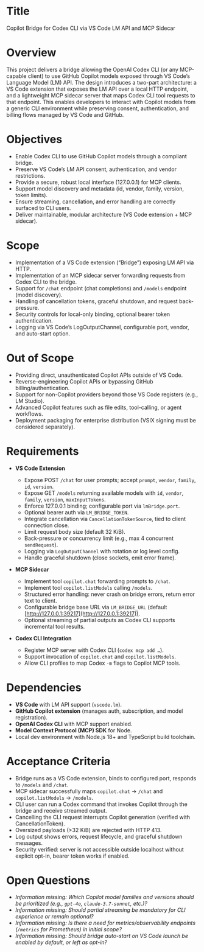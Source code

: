 # **Title**

Copilot Bridge for Codex CLI via VS Code LM API and MCP Sidecar

# **Overview**

This project delivers a bridge allowing the OpenAI Codex CLI (or any MCP-capable client) to use GitHub Copilot models exposed through VS Code’s Language Model (LM) API. The design introduces a two-part architecture: a VS Code extension that exposes the LM API over a local HTTP endpoint, and a lightweight MCP sidecar server that maps Codex CLI tool requests to that endpoint. This enables developers to interact with Copilot models from a generic CLI environment while preserving consent, authentication, and billing flows managed by VS Code and GitHub.

# **Objectives**

* Enable Codex CLI to use GitHub Copilot models through a compliant bridge.
* Preserve VS Code’s LM API consent, authentication, and vendor restrictions.
* Provide a secure, robust local interface (127.0.0.1) for MCP clients.
* Support model discovery and metadata (id, vendor, family, version, token limits).
* Ensure streaming, cancellation, and error handling are correctly surfaced to CLI users.
* Deliver maintainable, modular architecture (VS Code extension + MCP sidecar).

# **Scope**

* Implementation of a VS Code extension (“Bridge”) exposing LM API via HTTP.
* Implementation of an MCP sidecar server forwarding requests from Codex CLI to the bridge.
* Support for `/chat` endpoint (chat completions) and `/models` endpoint (model discovery).
* Handling of cancellation tokens, graceful shutdown, and request back-pressure.
* Security controls for local-only binding, optional bearer token authentication.
* Logging via VS Code’s LogOutputChannel, configurable port, vendor, and auto-start option.

# **Out of Scope**

* Providing direct, unauthenticated Copilot APIs outside of VS Code.
* Reverse-engineering Copilot APIs or bypassing GitHub billing/authentication.
* Support for non-Copilot providers beyond those VS Code registers (e.g., LM Studio).
* Advanced Copilot features such as file edits, tool-calling, or agent workflows.
* Deployment packaging for enterprise distribution (VSIX signing must be considered separately).

# **Requirements**

* **VS Code Extension**

  * Expose POST `/chat` for user prompts; accept `prompt`, `vendor`, `family`, `id`, `version`.
  * Expose GET `/models` returning available models with `id`, `vendor`, `family`, `version`, `maxInputTokens`.
  * Enforce 127.0.0.1 binding; configurable port via `lmBridge.port`.
  * Optional bearer auth via `LM_BRIDGE_TOKEN`.
  * Integrate cancellation via `CancellationTokenSource`, tied to client connection close.
  * Limit request body size (default 32 KiB).
  * Back-pressure or concurrency limit (e.g., max 4 concurrent `sendRequest`).
  * Logging via `LogOutputChannel` with rotation or log level config.
  * Handle graceful shutdown (close sockets, emit error frame).

* **MCP Sidecar**

  * Implement tool `copilot.chat` forwarding prompts to `/chat`.
  * Implement tool `copilot.listModels` calling `/models`.
  * Structured error handling: never crash on bridge errors, return error text to client.
  * Configurable bridge base URL via `LM_BRIDGE_URL` (default [http://127.0.0.1:39217](http://127.0.0.1:39217)).
  * Optional streaming of partial outputs as Codex CLI supports incremental tool results.

* **Codex CLI Integration**

  * Register MCP server with Codex CLI (`codex mcp add …`).
  * Support invocation of `copilot.chat` and `copilot.listModels`.
  * Allow CLI profiles to map Codex `-m` flags to Copilot MCP tools.

# **Dependencies**

* **VS Code** with LM API support (`vscode.lm`).
* **GitHub Copilot extension** (manages auth, subscription, and model registration).
* **OpenAI Codex CLI** with MCP support enabled.
* **Model Context Protocol (MCP) SDK** for Node.
* Local dev environment with Node.js 18+ and TypeScript build toolchain.

# **Acceptance Criteria**

* Bridge runs as a VS Code extension, binds to configured port, responds to `/models` and `/chat`.
* MCP sidecar successfully maps `copilot.chat` → `/chat` and `copilot.listModels` → `/models`.
* CLI user can run a Codex command that invokes Copilot through the bridge and receive streamed output.
* Cancelling the CLI request interrupts Copilot generation (verified with CancellationToken).
* Oversized payloads (>32 KiB) are rejected with HTTP 413.
* Log output shows errors, request lifecycle, and graceful shutdown messages.
* Security verified: server is not accessible outside localhost without explicit opt-in, bearer token works if enabled.

# **Open Questions**

* *Information missing: Which Copilot model families and versions should be prioritized (e.g., `gpt-4o`, `claude-3.7-sonnet`, etc.)?*
* *Information missing: Should partial streaming be mandatory for CLI experience or remain optional?*
* *Information missing: Is there a need for metrics/observability endpoints (`/metrics` for Prometheus) in initial scope?*
* *Information missing: Should bridge auto-start on VS Code launch be enabled by default, or left as opt-in?*
